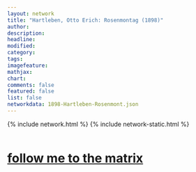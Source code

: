 ```yaml
---
layout: network
title: "Hartleben, Otto Erich: Rosenmontag (1898)"
author:
description:
headline:
modified:
category:
tags: 
imagefeature: 
mathjax: 
chart: 
comments: false
featured: false
list: false
networkdata: 1898-Hartleben-Rosenmont.json
---
```

{% include network.html %}
{% include network-static.html %}
<div class="row">
  <div class="small-5 small-centered columns"><a href="/matrix114"><h1>follow me to the matrix</h1></a>
</div>
</div>
